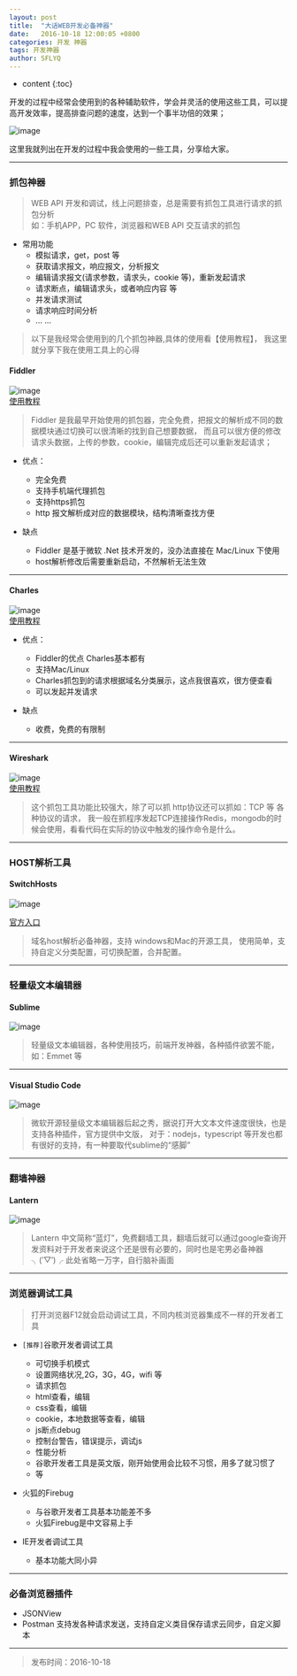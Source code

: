 ```yaml
---
layout: post
title:  "大话WEB开发必备神器"
date:   2016-10-18 12:00:05 +0800
categories: 开发 神器
tags: 开发神器  
author: SFLYQ
---
```


* content
{:toc} 


开发的过程中经常会使用到的各种辅助软件，学会并灵活的使用这些工具，可以提高开发效率，提高排查问题的速度，达到一个事半功倍的效果；  

![image](http://blog.thankbabe.com/imgs/sq.jpg)   







这里我就列出在开发的过程中我会使用的一些工具，分享给大家。




---

### 抓包神器

> WEB API 开发和调试，线上问题排查，总是需要有抓包工具进行请求的抓包分析     
> 如：手机APP，PC 软件，浏览器和WEB API 交互请求的抓包 
 

* 常用功能
    * 模拟请求，get，post 等
    * 获取请求报文，响应报文，分析报文
    * 编辑请求报文(请求参数，请求头，cookie 等)，重新发起请求
    * 请求断点，编辑请求头，或者响应内容 等
    * 并发请求测试
    * 请求响应时间分析
    * ... ...

> 以下是我经常会使用到的几个抓包神器,具体的使用看【使用教程】， 我这里就分享下我在使用工具上的心得

#### Fiddler

![image](http://blog.thankbabe.com/imgs/fiddler.png)   
[使用教程](http://www.cnblogs.com/TankXiao/archive/2012/02/06/2337728.html)

> Fiddler 是我最早开始使用的抓包器，完全免费，把报文的解析成不同的数据模块通过切换可以很清晰的找到自己想要数据，
而且可以很方便的修改请求头数据，上传的参数，cookie，编辑完成后还可以重新发起请求；

* 优点：
    * 完全免费
    * 支持手机端代理抓包
    * 支持https抓包
    * http 报文解析成对应的数据模块，结构清晰查找方便
    
* 缺点
    * Fiddler 是基于微软 .Net 技术开发的，没办法直接在 Mac/Linux 下使用 
    * host解析修改后需要重新启动，不然解析无法生效
    
---  

#### Charles 

![image](http://blog.thankbabe.com/imgs/Charles.png)   
[使用教程](http://blog.csdn.net/lmmilove/article/details/50244537)


* 优点：
    * Fiddler的优点 Charles基本都有
    * 支持Mac/Linux
    * Charles抓包到的请求根据域名分类展示，这点我很喜欢，很方便查看
    * 可以发起并发请求

* 缺点
    * 收费，免费的有限制

---

#### Wireshark

![image](http://blog.thankbabe.com/imgs/Wireshark.png)   
[使用教程](http://www.cnblogs.com/TankXiao/archive/2012/10/10/2711777.html)

> 这个抓包工具功能比较强大，除了可以抓 http协议还可以抓如：TCP 等 各种协议的请求，
我一般在抓程序发起TCP连接操作Redis，mongodb的时候会使用，看看代码在实际的协议中触发的操作命令是什么。

---

### HOST解析工具

#### SwitchHosts
![image](http://blog.thankbabe.com/imgs/shost.png) 

[官方入口](https://oldj.github.io/SwitchHosts/)

> 域名host解析必备神器，支持 windows和Mac的开源工具，
使用简单，支持自定义分类配置，可切换配置，合并配置。  

---

### 轻量级文本编辑器

#### Sublime

![image](http://blog.thankbabe.com/imgs/sublime.png)

> 轻量级文本编辑器，各种使用技巧，前端开发神器，各种插件欲罢不能，如：Emmet 等

---

#### Visual Studio Code

![image](http://blog.thankbabe.com/imgs/vscode.png)

> 微软开源轻量级文本编辑器后起之秀，据说打开大文本文件速度很快，也是支持各种插件，官方提供中文版，
对于：nodejs，typescript 等开发也都有很好的支持，有一种要取代sublime的“感脚”

---

### 翻墙神器

#### Lantern
![image](http://blog.thankbabe.com/imgs/lantern.png)

> Lantern 中文简称“蓝灯”，免费翻墙工具，翻墙后就可以通过google查询开发资料对于开发者来说这个还是很有必要的，同时也是宅男必备神器╮(‵▽′)╭
此处省略一万字，自行脑补画面  

---

### 浏览器调试工具

>打开浏览器F12就会启动调试工具，不同内核浏览器集成不一样的开发者工具

* `[推荐]`谷歌开发者调试工具
    * 可切换手机模式
    * 设置网络状况,2G，3G，4G，wifi 等
    * 请求抓包
    * html查看，编辑
    * css查看，编辑
    * cookie，本地数据等查看，编辑
    * js断点debug
    * 控制台警告，错误提示，调试js
    * 性能分析
    * 谷歌开发者工具是英文版，刚开始使用会比较不习惯，用多了就习惯了
    * 等
    
    
* 火狐的Firebug
    * 与谷歌开发者工具基本功能差不多
    * 火狐Firebug是中文容易上手

* IE开发者调试工具
    * 基本功能大同小异

---

### 必备浏览器插件

* JSONView
* Postman 支持发各种请求发送，支持自定义类目保存请求云同步，自定义脚本

---

> 发布时间：2016-10-18


